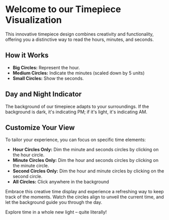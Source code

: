 # Welcome to our Timepiece Visualization
This innovative timepiece design combines creativity and functionality, offering you a distinctive way to read the hours, minutes, and seconds.

## How it Works
- **Big Circles:** Represent the hour.
- **Medium Circles:** Indicate the minutes (scaled down by 5 units)
- **Small Circles:** Show the seconds.

## Day and Night Indicator
The background of our timepiece adapts to your surroundings. If the background is dark, it's indicating PM; if it's light, it's indicating AM.

## Customize Your View
To tailor your experience, you can focus on specific time elements:
- **Hour Circles Only:** Dim the minute and seconds circles by clicking on the hour circle.
- **Minute Circles Only:** Dim the hour and seconds circles by clicking on the minute circle.
- **Second Circles Only:** Dim the hour and minute circles by clicking on the second circle.
- **All Circles:** Click anywhere in the background


Embrace this creative time display and experience a refreshing way to keep track of the moments. Watch the circles align to unveil the current time, and let the background guide you through the day.

Explore time in a whole new light – quite literally!